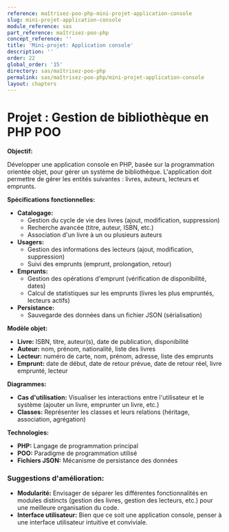 ```yaml
---
reference: maîtrisez-poo-php-mini-projet-application-console
slug: mini-projet-application-console
module_reference: sas
part_reference: maîtrisez-poo-php
concept_reference: ''
title: 'Mini-projet: Application console'
description: ''
order: 22
global_order: '15'
directory: sas/maîtrisez-poo-php
permalink: sas/maîtrisez-poo-php/mini-projet-application-console
layout: chapters
---
```



# **Projet : Gestion de bibliothèque en PHP POO**

**Objectif:**

Développer une application console en PHP, basée sur la programmation orientée objet, pour gérer un système de bibliothèque. L'application doit permettre de gérer les entités suivantes : livres, auteurs, lecteurs et emprunts.

**Spécifications fonctionnelles:**

* **Catalogage:**
    * Gestion du cycle de vie des livres (ajout, modification, suppression)
    * Recherche avancée (titre, auteur, ISBN, etc.)
    * Association d'un livre à un ou plusieurs auteurs
* **Usagers:**
    * Gestion des informations des lecteurs (ajout, modification, suppression)
    * Suivi des emprunts (emprunt, prolongation, retour)
* **Emprunts:**
    * Gestion des opérations d'emprunt (vérification de disponibilité, dates)
    * Calcul de statistiques sur les emprunts (livres les plus empruntés, lecteurs actifs)
* **Persistance:**
    * Sauvegarde des données dans un fichier JSON (sérialisation)

**Modèle objet:**

* **Livre:** ISBN, titre, auteur(s), date de publication, disponibilité
* **Auteur:** nom, prénom, nationalité, liste des livres
* **Lecteur:** numéro de carte, nom, prénom, adresse, liste des emprunts
* **Emprunt:** date de début, date de retour prévue, date de retour réel, livre emprunté, lecteur

**Diagrammes:**

* **Cas d'utilisation:** Visualiser les interactions entre l'utilisateur et le système (ajouter un livre, emprunter un livre, etc.)
* **Classes:** Représenter les classes et leurs relations (héritage, association, agrégation)

**Technologies:**

* **PHP:** Langage de programmation principal
* **POO:** Paradigme de programmation utilisé
* **Fichiers JSON:** Mécanisme de persistance des données

### **Suggestions d'amélioration:**

* **Modularité:** Envisager de séparer les différentes fonctionnalités en modules distincts (gestion des livres, gestion des lecteurs, etc.) pour une meilleure organisation du code.
* **Interface utilisateur:** Bien que ce soit une application console, penser à une interface utilisateur intuitive et conviviale.
